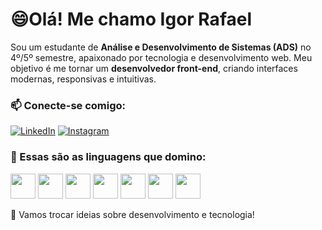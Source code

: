 
# 😄Olá! Me chamo Igor Rafael

Sou um estudante de **Análise e Desenvolvimento de Sistemas (ADS)** no 4º/5º semestre, apaixonado por tecnologia e desenvolvimento web. Meu objetivo é me tornar um **desenvolvedor front-end**, criando interfaces modernas, responsivas e intuitivas.

### 📫 Conecte-se comigo:

[![LinkedIn](https://cdn.jsdelivr.net/gh/devicons/devicon@latest/icons/linkedin/linkedin-original.svg)](https://www.linkedin.com/in/igor-rafael-61737426b/) 
[![Instagram](https://upload.wikimedia.org/wikipedia/commons/a/a5/Instagram_icon.png)](https://www.instagram.com/igor_rafa3l_?igsh=bG84MjVrOWZrdWZ0)

### 🚀 Essas são as linguagens que domino:

<p align="left">
  <img src="https://cdn.jsdelivr.net/gh/devicons/devicon/icons/javascript/javascript-original.svg" width="40" height="40" />
  <img src="https://cdn.jsdelivr.net/gh/devicons/devicon/icons/python/python-original.svg" width="40" height="40" />
  <img src="https://cdn.jsdelivr.net/gh/devicons/devicon/icons/react/react-original.svg" width="40" height="40" />
  <img src="https://cdn.jsdelivr.net/gh/devicons/devicon/icons/html5/html5-original.svg" width="40" height="40" />
  <img src="https://cdn.jsdelivr.net/gh/devicons/devicon/icons/css3/css3-original.svg" width="40" height="40" />
  <img src="https://cdn.jsdelivr.net/gh/devicons/devicon/icons/tailwindcss/tailwindcss-original.svg" width="40" height="40" />
  <img src="https://cdn.jsdelivr.net/gh/devicons/devicon/icons/mysql/mysql-original.svg" width="40" height="40" />
</p>

🚀 Vamos trocar ideias sobre desenvolvimento e tecnologia!

